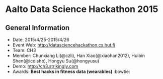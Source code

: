 

# **Aalto Data Science Hackathon 2015**

## **General Information**
  - Date:			2015/4/25-2015/4/26
  - Event Web:		http://datasciencehackathon.cs.hut.fi
  - Team: 			CH3
  - Member: 		Chunxiang Li(@czli), Han Xiao(@xiaohan2012), Huibin Shen(@icdishb), Hongyu Su(@hongyusu)
  - Demo:			http://ch3.strikingly.com
  - Awards: 		**Best hacks in fitness data (wearables)** :bowtie: